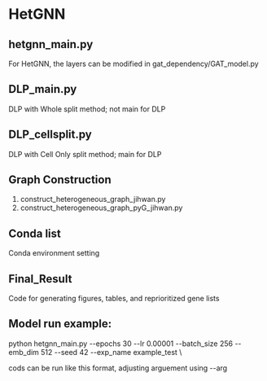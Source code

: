 # HetGNN

## hetgnn_main.py

For HetGNN, the layers can be modified in gat_dependency/GAT_model.py

## DLP_main.py

DLP with Whole split method; not main for DLP

## DLP_cellsplit.py

DLP with Cell Only split method; main for DLP

## Graph Construction

1. construct_heterogeneous_graph_jihwan.py
2. construct_heterogeneous_graph_pyG_jihwan.py

## Conda list

Conda environment setting

## Final_Result

Code for generating figures, tables, and reprioritized gene lists

## Model run example:

python hetgnn_main.py --epochs 30 --lr 0.00001 --batch_size 256 --emb_dim 512 --seed 42 --exp_name example_test \

cods can be run like this format, adjusting arguement using --arg
